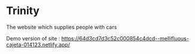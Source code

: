 # Trinity
The website which supplies people with cars

Demo version of site : https://64d3cd7d3c52c000854c4dcd--mellifluous-cajeta-014123.netlify.app/
